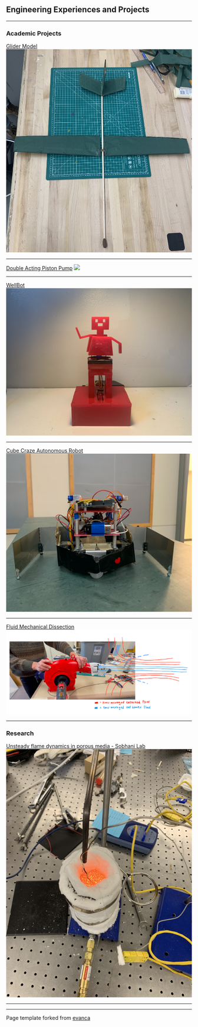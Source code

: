 ## Engineering Experiences and Projects

---

### Academic Projects

[Glider Model](/glider)
<img src="images/glider.JPG?raw=true"/>

---

[Double Acting Piston Pump](/pump)
<img src="images/Front Angled.jpg?raw=true"/>

---

[WellBot](/wellbot)
<img src="images/wellbot.JPG?raw=true"/>

---

[Cube Craze Autonomous Robot](/cubes)
<img src="images/yas.JPG?raw=true"/>

---

[Fluid Mechanical Dissection](/fmd)
<img src="images/fluids.JPG?raw=true"/>

---

### Research

[Unsteady flame dynamics in porous media - Sobhani Lab](/rsch)
<img src="images/pmc.JPG?raw=true"/>

---




---
<p style="font-size:14px">Page template forked from <a href="https://github.com/evanca/quick-portfolio">evanca</a></p>
<!-- Remove above link if you don't want to attibute -->
